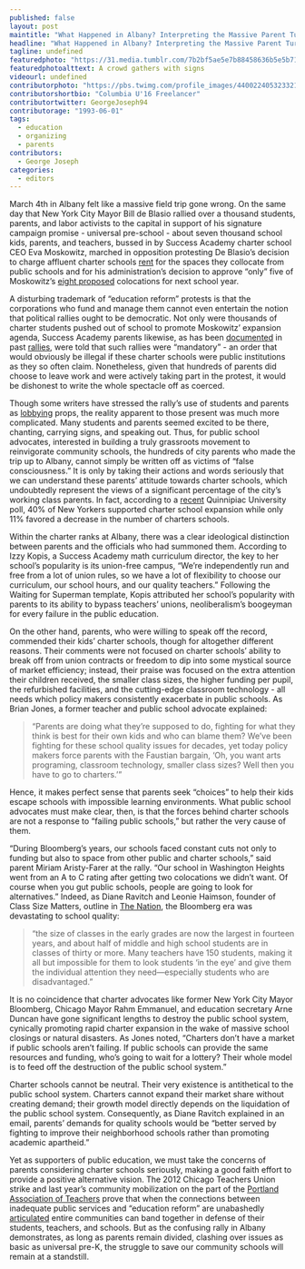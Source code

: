 ```yaml
---
published: false
layout: post
maintitle: "What Happened in Albany? Interpreting the Massive Parent Turnout in Support of Charter Schools - {Young}ist"
headline: "What Happened in Albany? Interpreting the Massive Parent Turnout in Support of Charter Schools"
tagline: undefined
featuredphoto: "https://31.media.tumblr.com/7b2bf5ae5e7b88458636b5e5b71972ca/tumblr_inline_n2ydn0UzTo1rkj9dw.png"
featuredphotoalttext: A crowd gathers with signs
videourl: undefined
contributorphoto: "https://pbs.twimg.com/profile_images/440022405323321344/RotDF4PL.jpeg"
contributorshortbio: "Columbia U'16 Freelancer"
contributortwitter: GeorgeJoseph94
contributorage: "1993-06-01"
tags: 
  - education
  - organizing
  - parents
contributors: 
  - George Joseph
categories: 
  - editors
---
```


March 4th in Albany felt like a massive field trip gone wrong. On the same day that New York City Mayor Bill de Blasio rallied over a thousand students, parents, and labor activists to the capital in support of his signature campaign promise - universal pre-school - about seven thousand school kids, parents, and teachers, bussed in by Success Academy charter school CEO Eva Moskowitz, marched in opposition protesting De Blasio’s decision to charge affluent charter schools [rent](http://www.nytimes.com/2014/03/05/nyregion/de-blasio-and-builder-of-charter-school-empire-do-battle.html?hpw&rref=education) for the spaces they collocate from public schools and for his administration’s decision to approve “only” five of Moskowitz’s [eight proposed](http://www.nytimes.com/2014/03/05/nyregion/de-blasio-and-builder-of-charter-school-empire-do-battle.html?hpw&rref=education) colocations for next school year.

A disturbing trademark of “education reform” protests is that the corporations who fund and manage them cannot even entertain the notion that political rallies ought to be democratic. Not only were thousands of charter students pushed out of school to promote Moskowitz’ expansion agenda, Success Academy parents likewise, as has been [documented](http://dianeravitch.net/2013/09/25/a-parent-at-success-academy-says-no-we-wont-march/) in past [rallies](http://dianeravitch.net/2013/09/22/teacher-the-forced-march-of-success-academy-parents-staff-students/), were told that such rallies were “mandatory” - an order that would obviously be illegal if these charter schools were public institutions as they so often claim. Nonetheless, given that hundreds of parents did choose to leave work and were actively taking part in the protest, it would be dishonest to write the whole spectacle off as coerced.

Though some writers have stressed the rally’s use of students and parents as [lobbying](http://pando.com/2014/03/06/charter-school-leader-pushes-kids-to-become-her-personal-lobbyists/) props, the reality apparent to those present was much more complicated. Many students and parents seemed excited to be there, chanting, carrying signs, and speaking out. Thus, for public school advocates, interested in building a truly grassroots movement to reinvigorate community schools, the hundreds of city parents who made the trip up to Albany, cannot simply be written off as victims of “false consciousness.” It is only by taking their actions and words seriously that we can understand these parents’ attitude towards charter schools, which undoubtedly represent the views of a significant percentage of the city’s working class parents. In fact, according to a [recent](http://www.quinnipiac.edu/institutes-and-centers/polling-institute/new-york-city/release-detail?ReleaseID=2022) Quinnipiac University poll, 40% of New Yorkers supported charter school expansion while only 11% favored a decrease in the number of charters schools.

Within the charter ranks at Albany, there was a clear ideological distinction between parents and the officials who had summoned them. According to Izzy Kopis, a Success Academy math curriculum director, the key to her school’s popularity is its union-free campus, “We’re independently run and free from a lot of union rules, so we have a lot of flexibility to choose our curriculum, our school hours, and our quality teachers.” Following the Waiting for Superman template, Kopis attributed her school’s popularity with parents to its ability to bypass teachers’ unions, neoliberalism’s boogeyman for every failure in the public education.      

On the other hand, parents, who were willing to speak off the record, commended their kids’ charter schools, though for altogether different reasons. Their comments were not focused on charter schools’ ability to break off from union contracts or freedom to dip into some mystical source of market efficiency; instead, their praise was focused on the extra attention their children received, the smaller class sizes, the higher funding per pupil, the refurbished facilities, and the cutting-edge classroom technology - all needs which policy makers consistently exacerbate in public schools. As Brian Jones, a former teacher and public school advocate explained:

> “Parents are doing what they’re supposed to do, fighting for what they think is best for their own kids and who can blame them? We’ve been fighting for these school quality issues for decades, yet today policy makers force parents with the Faustian bargain, ‘Oh, you want arts programing, classroom technology, smaller class sizes? Well then you have to go to charters.’”

Hence, it makes perfect sense that parents seek “choices” to help their kids escape schools with impossible learning environments. What public school advocates must make clear, then, is that the forces behind charter schools are not a response to “failing public schools,” but rather the very cause of them.

“During Bloomberg’s years, our schools faced constant cuts not only to funding but also to space from other public and charter schools,” said parent Miriam Aristy-Farer at the rally. “Our school in Washington Heights went from an A to C rating after getting two colocations we didn’t want. Of course when you gut public schools, people are going to look for alternatives.” Indeed, as Diane Ravitch and Leonie Haimson, founder of Class Size Matters, outline in [The Nation](http://www.thenation.com/article/173896/education-michael-bloomberg), the Bloomberg era was devastating to school quality:

> “the size of classes in the early grades are now the largest in fourteen years, and about half of middle and high school students are in classes of thirty or more. Many teachers have 150 students, making it all but impossible for them to look students ‘in the eye’ and give them the individual attention they need—especially students who are disadvantaged.”

It is no coincidence that charter advocates like former New York City Mayor Bloomberg, Chicago Mayor Rahm Emmanuel, and education secretary Arne Duncan have gone significant lengths to destroy the public school system, cynically promoting rapid charter expansion in the wake of massive school closings or natural disasters. As Jones noted, “Charters don’t have a market if public schools aren’t failing. If public schools can provide the same resources and funding, who’s going to wait for a lottery? Their whole model is to feed off the destruction of the public school system.”

Charter schools cannot be neutral. Their very existence is antithetical to the public school system. Charters cannot expand their market share without creating demand; their growth model directly depends on the liquidation of the public school system. Consequently, as Diane Ravitch explained in an email, parents’ demands for quality schools would be “better served by fighting to improve their neighborhood schools rather than promoting academic apartheid.”

Yet as supporters of public education, we must take the concerns of parents considering charter schools seriously, making a good faith effort to provide a positive alternative vision. The 2012 Chicago Teachers Union strike and last year’s community mobilization on the part of the [Portland Association of Teachers](http://youngist.org/post/73227943432/portland-students-walk-out-to-take-back-their-voices) prove that when the connections between inadequate public services and “education reform” are unabashedly [articulated](http://media.wix.com/ugd/892fbe_312f3e1f432b4eb1aff5831aef426cb9.pdf) entire communities can band together in defense of their students, teachers, and schools. But as the confusing rally in Albany demonstrates, as long as parents remain divided, clashing over issues as basic as universal pre-K, the struggle to save our community schools will remain at a standstill.
